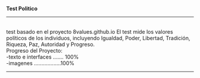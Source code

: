 <b>Test Politico</b><br>
<hr><br>
test basado en el proyecto 8values.github.io
El test mide los valores políticos de los individuos, incluyendo Igualdad, Poder, Libertad, Tradición, Riqueza, Paz, Autoridad y Progreso.
<br>
Progreso del Proyecto:<br>
-texto e interfaces ....... 100%<br>
-imagenes ..................100%<br>
<hr>
